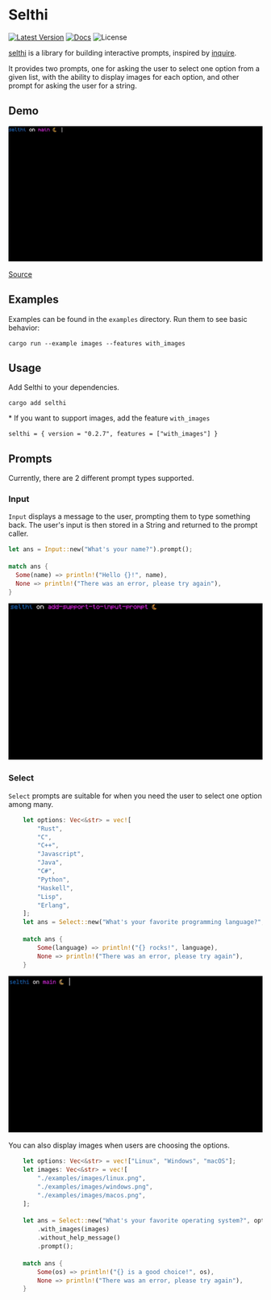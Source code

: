 # Selthi

[![Latest Version]][crates.io] [![Docs]][docs.rs] ![License]

[crates.io]: https://crates.io/crates/selthi
[latest version]: https://img.shields.io/crates/v/selthi.svg
[docs]: https://img.shields.io/docsrs/selthi/latest?logo=docs.rs
[docs.rs]: https://docs.rs/selthi
[license]: https://img.shields.io/crates/l/selthi.svg

[selthi](https://github.com/anotherlusitano/selthi) is a library for building interactive prompts, inspired by [inquire](https://github.com/mikaelmello/inquire).

It provides two prompts, one for asking the user to select one option from a given list, with the ability to display images for each option, and other prompt for asking the user for a string.

## Demo

![Animated GIF making a demonstration of this library](./assets/images.gif)

[Source](./examples/images.rs)

## Examples

Examples can be found in the `examples` directory. Run them to see basic behavior:

```
cargo run --example images --features with_images
```

## Usage

Add Selthi to your dependencies.

```
cargo add selthi
```

\* If you want to support images, add the feature `with_images`

```
selthi = { version = "0.2.7", features = ["with_images"] }
```

## Prompts

Currently, there are 2 different prompt types supported.

### Input

`Input` displays a message to the user, prompting them to type something back. The user's input is then stored in a String and returned to the prompt caller.

```rust
let ans = Input::new("What's your name?").prompt();

match ans {
  Some(name) => println!("Hello {}!", name),
  None => println!("There was an error, please try again"),
}
```

![Animated GIF making a demonstration of a simple prompt with Input created with this library.](./assets/input.gif)

### Select

`Select` prompts are suitable for when you need the user to select one option among many.

```rust
    let options: Vec<&str> = vec![
        "Rust",
        "C",
        "C++",
        "Javascript",
        "Java",
        "C#",
        "Python",
        "Haskell",
        "Lisp",
        "Erlang",
    ];
    let ans = Select::new("What's your favorite programming language?", options).prompt();

    match ans {
        Some(language) => println!("{} rocks!", language),
        None => println!("There was an error, please try again"),
    }
```

![Animated GIF making a demonstration of a simple prompt with Input created with this library.](./assets/default.gif)

You can also display images when users are choosing the options.

```rust
    let options: Vec<&str> = vec!["Linux", "Windows", "macOS"];
    let images: Vec<&str> = vec![
        "./examples/images/linux.png",
        "./examples/images/windows.png",
        "./examples/images/macos.png",
    ];

    let ans = Select::new("What's your favorite operating system?", options)
        .with_images(images)
        .without_help_message()
        .prompt();

    match ans {
        Some(os) => println!("{} is a good choice!", os),
        None => println!("There was an error, please try again"),
    }
```
